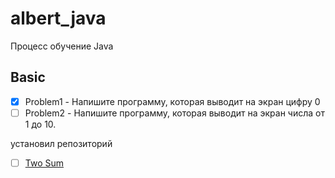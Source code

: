 # albert_java
Процесс обучение Java 


## Basic

- [x] Problem1 - Напишите программу, которая выводит на экран цифру 0
- [ ] Problem2 - Напишите программу, которая выводит на экран числа от 1 до 10.

установил репозиторий













- [ ] [Two Sum](https://leetcode.com/problems/two-sum/)
